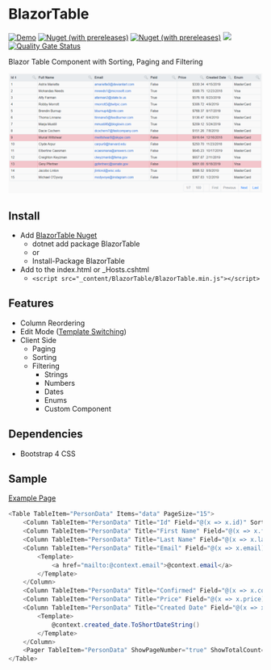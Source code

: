 # BlazorTable
[![Demo](https://img.shields.io/badge/Live-Demo-Blue?style=flat-square)](https://BlazorTable.netlify.com/)
[![Nuget (with prereleases)](https://img.shields.io/nuget/vpre/BlazorTable.svg?style=flat-square)](https://www.nuget.org/packages/BlazorTable)
[![Nuget (with prereleases)](https://img.shields.io/nuget/dt/BlazorTable.svg?style=flat-square)](https://www.nuget.org/packages/BlazorTable)
![](https://github.com/IvanJosipovic/BlazorTable/workflows/CI/CD/badge.svg)
[![Quality Gate Status](https://sonarcloud.io/api/project_badges/measure?project=IvanJosipovic_BlazorTable&metric=alert_status)](https://sonarcloud.io/dashboard?id=IvanJosipovic_BlazorTable)


Blazor Table Component with Sorting, Paging and Filtering

[![Sample Gif](/BlazorTable.gif)](/BlazorTable.gif)

## Install

- Add [BlazorTable Nuget](https://www.nuget.org/packages/BlazorTable)
  - dotnet add package BlazorTable
  - or
  - Install-Package BlazorTable  
- Add to the index.html or _Hosts.cshtml
  - `<script src="_content/BlazorTable/BlazorTable.min.js"></script>`

## Features
- Column Reordering
- Edit Mode ([Template Switching](/src/BlazorTable.Sample.Shared/Pages/EditMode.razor))
- Client Side
	- Paging
	- Sorting
    - Filtering
      	- Strings
        - Numbers
        - Dates
        - Enums
        - Custom Component
## Dependencies
- Bootstrap 4 CSS

## Sample
[Example Page](/src/BlazorTable.Sample.Shared/Pages/Index.razor)

```csharp
<Table TableItem="PersonData" Items="data" PageSize="15">
    <Column TableItem="PersonData" Title="Id" Field="@(x => x.id)" Sortable="true" Filterable="true" Width="10%" />
    <Column TableItem="PersonData" Title="First Name" Field="@(x => x.first_name)" Sortable="true" Filterable="true" Width="20%" />
    <Column TableItem="PersonData" Title="Last Name" Field="@(x => x.last_name)" Sortable="true" Filterable="true" Width="20%" />
    <Column TableItem="PersonData" Title="Email" Field="@(x => x.email)" Sortable="true" Filterable="true" Width="20%">
        <Template>
            <a href="mailto:@context.email">@context.email</a>
        </Template>
    </Column>
    <Column TableItem="PersonData" Title="Confirmed" Field="@(x => x.confirmed)" Sortable="true" Filterable="true" Width="10%" />
    <Column TableItem="PersonData" Title="Price" Field="@(x => x.price)" Sortable="true" Filterable="true" Width="10%" Format="C" Align="Align.Right" />
    <Column TableItem="PersonData" Title="Created Date" Field="@(x => x.created_date)" Sortable="true" Width="10%">
        <Template>
            @context.created_date.ToShortDateString()
        </Template>
    </Column>
    <Pager TableItem="PersonData" ShowPageNumber="true" ShowTotalCount="true" />
</Table>
```
